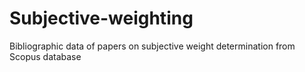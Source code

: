 # Subjective-weighting
Bibliographic data of papers on subjective weight determination from Scopus database
